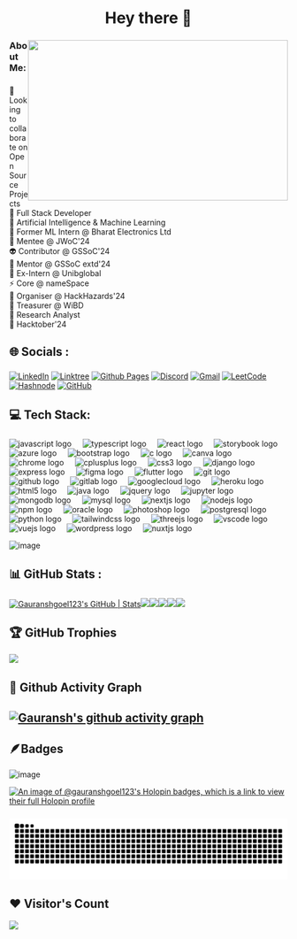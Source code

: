 <h1 align="center">Hey there 👋</h1>

###

<img align="right" width="470" height="290" src="https://github.com/Gauranshgoel123/Gauranshgoel123/assets/121503835/e8d96896-6ea0-408d-9ec5-be409e2ae6ed" />

###

<h3 align="left">About Me:</h3>
  
###

<p align="left">👯 Looking to collaborate on Open Source Projects<br>🔭 Full Stack Developer<br> 🦾 Artificial Intelligence & Machine Learning<br>👻 Former ML Intern @ Bharat Electronics Ltd<br>🌱 Mentee @ JWoC'24<br>👽 Contributor @ GSSoC'24 <br> 🥸 Mentor @ GSSoC extd'24 <br> 👾 Ex-Intern @ Unibglobal<br>⚡ Core @ nameSpace<br>🤖 Organiser @ HackHazards'24<br>🦾 Treasurer @ WiBD<br>🥸 Research Analyst <br>🦀 Hacktober'24 <br>


  <!-- <br>😈 Contributor @ SWoC'24 <br> -->
###

<h2 align="left">🌐 Socials :</h2>

###

<div align="left">
  
[![LinkedIn](https://img.shields.io/badge/linkedin-%230077B5.svg?style=for-the-badge&logo=linkedin&logoColor=white)](https://www.linkedin.com/in/gauranshgoel123/) [![Linktree](https://img.shields.io/badge/linktree-1de9b6?style=for-the-badge&logo=linktree&logoColor=white)](https://solo.to/gauranshgoel) [![Github Pages](https://img.shields.io/badge/github%20pages-121013?style=for-the-badge&logo=github&logoColor=white)](https://gauranshgoel123.github.io/Gauransh-Portfolio/) [![Discord](https://img.shields.io/badge/Discord-%235865F2.svg?style=for-the-badge&logo=discord&logoColor=white)](https://discord.gg/gauransh0025) [![Gmail](https://img.shields.io/badge/Gmail-D14836?style=for-the-badge&logo=gmail&logoColor=white)](gauranshgoel04@gmail.com) [![LeetCode](https://img.shields.io/badge/LeetCode-000000?style=for-the-badge&logo=LeetCode&logoColor=#d16c06)](https://leetcode.com/gauranshgoel123/) [![Hashnode](https://img.shields.io/badge/Hashnode-2962FF?style=for-the-badge&logo=hashnode&logoColor=white)](https://hashnode.com/@gauranshgoel123) [![GitHub](https://img.shields.io/badge/github-%23121011.svg?style=for-the-badge&logo=github&logoColor=white)](https://github.com/Gauranshgoel123) 


</div>



<h2 align="left">💻 Tech Stack:</h2>

###

<div align="left">
  <img src="https://cdn.jsdelivr.net/gh/devicons/devicon/icons/javascript/javascript-original.svg" height="40" alt="javascript logo"  />
  <img width="12" />
  <img src="https://cdn.jsdelivr.net/gh/devicons/devicon/icons/typescript/typescript-original.svg" height="40" alt="typescript logo"  />
  <img width="12" />
  <img src="https://cdn.jsdelivr.net/gh/devicons/devicon/icons/react/react-original.svg" height="40" alt="react logo"  />
  <img width="12" />
  <img src="https://cdn.jsdelivr.net/gh/devicons/devicon/icons/storybook/storybook-original.svg" height="40" alt="storybook logo"  />
  <img width="12" />
  <img src="https://cdn.jsdelivr.net/gh/devicons/devicon/icons/azure/azure-original.svg" height="40" alt="azure logo"  />
  <img width="12" />
  <img src="https://cdn.jsdelivr.net/gh/devicons/devicon/icons/bootstrap/bootstrap-original.svg" height="40" alt="bootstrap logo"  />
  <img width="12" />
  <img src="https://cdn.jsdelivr.net/gh/devicons/devicon/icons/c/c-original.svg" height="40" alt="c logo"  />
  <img width="12" />
  <img src="https://cdn.jsdelivr.net/gh/devicons/devicon/icons/canva/canva-original.svg" height="40" alt="canva logo"  />
  <img width="12" />
  <img src="https://cdn.jsdelivr.net/gh/devicons/devicon/icons/chrome/chrome-original.svg" height="40" alt="chrome logo"  />
  <img width="12" />

  <img src="https://cdn.jsdelivr.net/gh/devicons/devicon/icons/cplusplus/cplusplus-original.svg" height="40" alt="cplusplus logo"  />
  <img width="12" />
  <img src="https://cdn.jsdelivr.net/gh/devicons/devicon/icons/css3/css3-original.svg" height="40" alt="css3 logo"  />
  <img width="12" />
  <img src="https://cdn.jsdelivr.net/gh/devicons/devicon/icons/django/django-plain.svg" height="40" alt="django logo"  />
  <img width="12" />
  <img src="https://cdn.jsdelivr.net/gh/devicons/devicon/icons/express/express-original.svg" height="40" alt="express logo"  />
  <img width="12" />
  <img src="https://cdn.jsdelivr.net/gh/devicons/devicon/icons/figma/figma-original.svg" height="40" alt="figma logo"  />
  <img width="12" />
  <img src="https://cdn.jsdelivr.net/gh/devicons/devicon/icons/flutter/flutter-original.svg" height="40" alt="flutter logo"  />
  <img width="12" />
  <img src="https://cdn.jsdelivr.net/gh/devicons/devicon/icons/git/git-original.svg" height="40" alt="git logo"  />
  <img width="12" />
  <img src="https://cdn.jsdelivr.net/gh/devicons/devicon/icons/github/github-original.svg" height="40" alt="github logo"  />
  <img width="12" />
  <img src="https://cdn.jsdelivr.net/gh/devicons/devicon/icons/gitlab/gitlab-original.svg" height="40" alt="gitlab logo"  />
  <img width="12" />
  <img src="https://cdn.jsdelivr.net/gh/devicons/devicon/icons/googlecloud/googlecloud-original.svg" height="40" alt="googlecloud logo"  />
  <img width="12" />
  <img src="https://cdn.jsdelivr.net/gh/devicons/devicon/icons/heroku/heroku-original.svg" height="40" alt="heroku logo"  />
  <img width="12" />
  <img src="https://cdn.jsdelivr.net/gh/devicons/devicon/icons/html5/html5-original.svg" height="40" alt="html5 logo"  />
  <img width="12" />
  <img src="https://cdn.jsdelivr.net/gh/devicons/devicon/icons/java/java-original.svg" height="40" alt="java logo"  />
  <img width="12" />
  <img src="https://cdn.jsdelivr.net/gh/devicons/devicon/icons/jquery/jquery-original.svg" height="40" alt="jquery logo"  />
  <img width="12" />
  <img src="https://cdn.jsdelivr.net/gh/devicons/devicon/icons/jupyter/jupyter-original.svg" height="40" alt="jupyter logo"  />
  <img width="12" />
  <img src="https://cdn.jsdelivr.net/gh/devicons/devicon/icons/mongodb/mongodb-original.svg" height="40" alt="mongodb logo"  />
  <img width="12" />
  <img src="https://cdn.jsdelivr.net/gh/devicons/devicon/icons/mysql/mysql-original.svg" height="40" alt="mysql logo"  />
  <img width="12" />
 
  <img src="https://cdn.jsdelivr.net/gh/devicons/devicon/icons/nextjs/nextjs-original.svg" height="40" alt="nextjs logo"  />
  <img width="12" />
  <img src="https://cdn.jsdelivr.net/gh/devicons/devicon/icons/nodejs/nodejs-original.svg" height="40" alt="nodejs logo"  />
  <img width="12" />
  <img src="https://cdn.jsdelivr.net/gh/devicons/devicon/icons/npm/npm-original-wordmark.svg" height="40" alt="npm logo"  />
  <img width="12" />
  <img src="https://cdn.jsdelivr.net/gh/devicons/devicon/icons/oracle/oracle-original.svg" height="40" alt="oracle logo"  />
  <img width="12" />
  <img src="https://cdn.jsdelivr.net/gh/devicons/devicon/icons/photoshop/photoshop-plain.svg" height="40" alt="photoshop logo"  />
  <img width="12" />
  <img src="https://cdn.jsdelivr.net/gh/devicons/devicon/icons/postgresql/postgresql-original.svg" height="40" alt="postgresql logo"  />
  <img width="12" />
  <img src="https://cdn.jsdelivr.net/gh/devicons/devicon/icons/python/python-original.svg" height="40" alt="python logo"  />
  <img width="12" />
  <img src="https://cdn.jsdelivr.net/gh/devicons/devicon/icons/tailwindcss/tailwindcss-original-wordmark.svg" height="40" alt="tailwindcss logo"  />
  <img width="12" />
  <img src="https://cdn.jsdelivr.net/gh/devicons/devicon/icons/threejs/threejs-original.svg" height="40" alt="threejs logo"  />
  <img width="12" />
  <img src="https://cdn.jsdelivr.net/gh/devicons/devicon/icons/vscode/vscode-original.svg" height="40" alt="vscode logo"  />
  <img width="12" />
  <img src="https://cdn.jsdelivr.net/gh/devicons/devicon/icons/vuejs/vuejs-original.svg" height="40" alt="vuejs logo"  />
  <img width="12" />
  <img src="https://cdn.jsdelivr.net/gh/devicons/devicon/icons/wordpress/wordpress-original.svg" height="40" alt="wordpress logo"  />
  <img width="12" />
  <img src="https://cdn.jsdelivr.net/gh/devicons/devicon/icons/nuxtjs/nuxtjs-original.svg" height="40" alt="nuxtjs logo"  />
</div>

![image](https://github.com/user-attachments/assets/00bc3c9e-c8df-4c22-8825-e7e1db649696)

###

<h2 align="left">📊 GitHub Stats :</h2>

###


[![Gauranshgoel123's GitHub | Stats](https://stats.quira.sh/Gauranshgoel123/github?theme=dark)](https://quira.sh?utm_source=widgets&utm_campaign=Gauranshgoel123)<a href="https://quira.sh?utm_source=widgets&utm_campaign=Gauranshgoel123"><img src="https://stats.quira.sh/Gauranshgoel123/languages-over-time?theme=dark" width="410" /></a>![](https://github-readme-stats.vercel.app/api?username=gauranshgoel123&theme=highcontrast&hide_border=false&include_all_commits=false&count_private=false)<a href="https://quira.sh?utm_source=widgets&utm_campaign=Gauranshgoel123"><img src="https://stats.quira.sh/Gauranshgoel123/topics-over-time?theme=dark" width="320" /></a>![](https://github-readme-streak-stats.herokuapp.com/?user=gauranshgoel123&theme=highcontrast&hide_border=false)![](https://github-readme-stats.vercel.app/api/top-langs/?username=gauranshgoel123&theme=highcontrast&hide_border=false&include_all_commits=false&count_private=false&layout=compact) 



<!--

OTHER QUIRA STATS:

[![Gauranshgoel123's GitHub | Languages Over Time](https://stats.quira.sh/Gauranshgoel123/languages-over-time?theme=dark)](https://quira.sh?utm_source=widgets&utm_campaign=Gauranshgoel123)
[![Gauranshgoel123's GitHub | Topics Over Time](https://stats.quira.sh/Gauranshgoel123/topics-over-time?theme=dark)](https://quira.sh?utm_source=widgets&utm_campaign=Gauranshgoel123)
-->

<!-- Proudly created with GPRM ( https://gprm.itsvg.in ) -->
###

## 🏆 GitHub Trophies
![](https://github-profile-trophy.vercel.app/?username=Gauranshgoel123&theme=darkhub&no-frame=false&no-bg=false&margin-w=4)  

<!-- ## 🔝 Top Contributed Repo
![](https://github-contributor-stats.vercel.app/api?username=Gauranshgoel123&limit=5&theme=dark&combine_all_yearly_contributions=true)
-->

## 👾 Github Activity Graph
[![Gauransh's github activity graph](https://github-readme-activity-graph.vercel.app/graph?username=Gauranshgoel123&theme=react-dark)](https://github.com/Gauranshgoel123/github-readme-activity-graph)
---

<!--
![](https://komarev.com/ghpvc/?username=Gauranshgoel123&color=dc143c&style=for-the-badge)  
-->

## 🪶Badges

<!--
<div style='display:flex; align-items:center; gap: 5px;' align='center'>
<img src="https://raw.githubusercontent.com/girlscript/gssoc-website-new/main/public/badges/postman.png" width="126px" height="126px" />
  <img src="https://github.com/girlscript/gssoc-website-new/blob/main/public/badges/1.png" width="126px" height="126px" />
  <img src="https://github.com/girlscript/gssoc-website-new/blob/main/public/badges/2.png" width="126px" height="126px" />
  <img src="https://github.com/girlscript/gssoc-website-new/blob/main/public/badges/3.png" width="126px" height="126px" />
  <img src="https://github.com/girlscript/gssoc-website-new/blob/main/public/badges/4.png" width="126px" height="126px" />
  <img src="https://github.com/girlscript/gssoc-website-new/blob/main/public/badges/5.png" width="126px" height="126px" />
  <img src="https://github.com/girlscript/gssoc-website-new/blob/main/public/badges/6.png" width="126px" height="126px" />
  <img src="https://github.com/girlscript/gssoc-website-new/blob/main/public/badges/7.png" width="126px" height="126px" />
  <img src="https://github.com/girlscript/gssoc-website-new/blob/main/public/badges/8.png" width="126px" height="126px" />
</div>
-->

![image](https://github.com/user-attachments/assets/c5695031-1a2a-4881-92f9-c710aa00f865)


[![An image of @gauranshgoel123's Holopin badges, which is a link to view their full Holopin profile](https://holopin.me/gauranshgoel123)](https://holopin.io/@gauranshgoel123)


###

<img src="https://raw.githubusercontent.com/Gauranshgoel123/Gauranshgoel123/output/snake.svg" alt="Snake animation" />

###

## ❤ Visitor's Count
[![](https://visitcount.itsvg.in/api?id=Gauranshgoel123&icon=7&color=1)](https://visitcount.itsvg.in)

